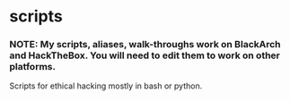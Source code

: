 # scripts
### NOTE: My scripts, aliases, walk-throughs work on BlackArch and HackTheBox. You will need to edit them to work on other platforms.
Scripts for ethical hacking mostly in bash or python.

